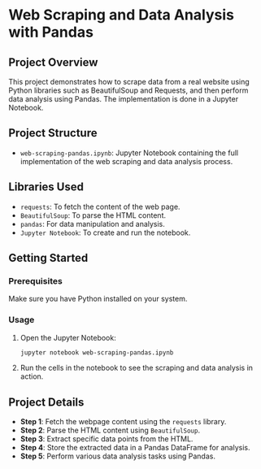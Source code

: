   
# Web Scraping and Data Analysis with Pandas
  
## Project Overview
This project demonstrates how to scrape data from a real website using Python libraries such as BeautifulSoup and Requests, and then perform data analysis using Pandas. The implementation is done in a Jupyter Notebook.

## Project Structure
- `web-scraping-pandas.ipynb`: Jupyter Notebook containing the full implementation of the web scraping and data analysis process.

## Libraries Used
- `requests`: To fetch the content of the web page.
- `BeautifulSoup`: To parse the HTML content.
- `pandas`: For data manipulation and analysis.
- `Jupyter Notebook`: To create and run the notebook.

## Getting Started

### Prerequisites
Make sure you have Python installed on your system. 

### Usage
1. Open the Jupyter Notebook:
    ```bash
    jupyter notebook web-scraping-pandas.ipynb
    ```

2. Run the cells in the notebook to see the scraping and data analysis in action.

## Project Details
- **Step 1**: Fetch the webpage content using the `requests` library.
- **Step 2**: Parse the HTML content using `BeautifulSoup`.
- **Step 3**: Extract specific data points from the HTML.
- **Step 4**: Store the extracted data in a Pandas DataFrame for analysis.
- **Step 5**: Perform various data analysis tasks using Pandas.



